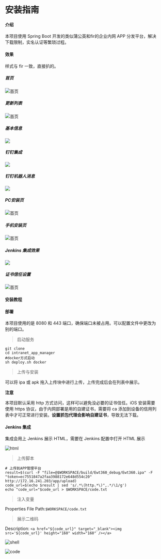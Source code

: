 # 安装指南

#### 介绍
本项目使用 Spring Boot 开发的类似蒲公英和fir的企业内网 APP 分发平台，解决下载限制，实名认证等繁琐过程。

#### 效果

样式与 fir 一致，直接扒的。

##### 首页

![首页](images/index.jpg)

##### 更新列表

![首页](images/list.jpg)

##### 基本信息

![](images/list_info.jpg)

##### 钉钉集成

![](images/list_web_hook.jpg)

##### 钉钉机器人消息

![](images/ding_ding.jpg)

##### PC安装页

![首页](images/install.jpg)

##### 手机安装页

![首页](images/mobile_install.jpg)

##### Jenkins 集成效果

![](images/jenkins_code.jpg)

##### 证书信任设置

![首页](images/install_crt.gif)

#### 安装教程

#### 部署

本项目使用的是 8080 和 443 端口，确保端口未被占用。可以配置文件中更改为别的端口。

> 启动服务

```shell
git clone 
cd intranet_app_manager
#docker方式启动
sh deploy.sh docker
```


> 上传与安装

可以将 ipa 或 apk 拖入上传块中进行上传，上传完成后会在列表中展示。

**注意**

本项目默认采用 http 方式访问，这样可以避免没必要的证书信任。iOS 安装需要使用 https 协议，由于内网部署是用的自建证书，需要将 ca 添加到设备的信用列表中才可正常进行安装。**设置抓包代理会影响自建证书**，导致无法下载。

#### Jenkins 集成 

集成会用上 Jenkins 展示 HTML，需要在 Jenkins 配置中打开 HTML 展示

![html](images/jenkins.jpg)

> 上传脚本

```shell
# 上传到APP管理平台
result=$(curl -F "file=@$WORKSPACE/build/Ewt360_debug/Ewt360.ipa" -F "token=ec7551847a2faa3988172e648d554c20" http://172.16.241.203/app/upload)
code_url=$(echo $result | sed 's/.*\(http.*\)",.*/\1/g')
echo "code_url="$code_url > $WORKSPACE/code.txt
```

> 注入变量

Properties File Path:`$WORKSPACE/code.txt`

> 展示二维码

Description: `<a href="${code_url}" target="_blank"><img src='${code_url}' height="160" width="160" /></a>`

![shell](images/shell.jpg)

![code](images/code.jpg)
